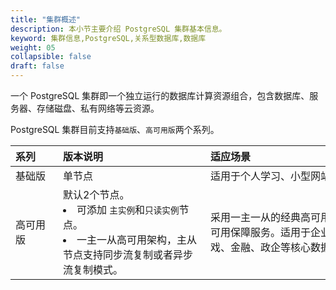 ```yaml
---
title: "集群概述"
description: 本小节主要介绍 PostgreSQL 集群基本信息。 
keyword: 集群信息,PostgreSQL,关系型数据库,数据库
weight: 05
collapsible: false
draft: false
---
```



一个 PostgreSQL 集群即一个独立运行的数据库计算资源组合，包含数据库、服务器、存储磁盘、私有网络等云资源。

PostgreSQL 集群目前支持`基础版`、`高可用版`两个系列。

| <span style="display:inline-block;width:60px">系列</span> | <span style="display:inline-block;width:220px">版本说明</span> | <span style="display:inline-block;width:340px">适应场景</span> |
| :-------------------------------------------------------- | :----------------------------------------------------------- | :----------------------------------------------------------- |
| 基础版                                                    | 单节点                                                       | 适用于个人学习、小型网站、开发测试等场景。                   |
| 高可用版                                                  | 默认2个节点。<li>可添加 `主实例`和`只读实例`节点。<li>一主一从高可用架构，主从节点支持同步流复制或者异步流复制模式。 | 采用一主一从的经典高可用架构，提供数据库高可用保障服务。适用于企业生产环境，电商、游戏、金融、政企等核心数据库场景。 |
